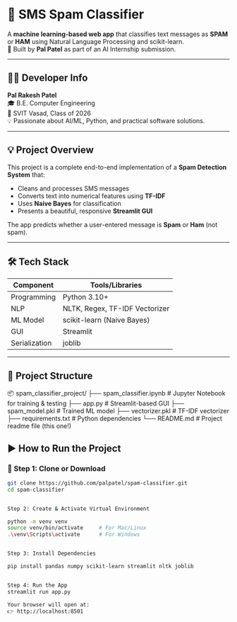 
# 📩 SMS Spam Classifier

A **machine learning-based web app** that classifies text messages as **SPAM** or **HAM** using Natural Language Processing and scikit-learn.  
🔧 Built by **Pal Patel** as part of an AI Internship submission.

---

## 👨‍💻 Developer Info

**Pal Rakesh Patel**  
🎓 B.E. Computer Engineering  
🏫 SVIT Vasad, Class of 2026  
💡 Passionate about AI/ML, Python, and practical software solutions.

---

## 💡 Project Overview

This project is a complete end-to-end implementation of a **Spam Detection System** that:

- Cleans and processes SMS messages
- Converts text into numerical features using **TF-IDF**
- Uses **Naive Bayes** for classification
- Presents a beautiful, responsive **Streamlit GUI**

The app predicts whether a user-entered message is **Spam** or **Ham** (not spam).

---

## 🛠️ Tech Stack

| Component       | Tools/Libraries              |
|----------------|------------------------------|
| Programming     | Python 3.10+                 |
| NLP             | NLTK, Regex, TF-IDF Vectorizer |
| ML Model        | scikit-learn (Naive Bayes)   |
| GUI             | Streamlit                    |
| Serialization   | joblib                       |

---

## 📁 Project Structure

📦 spam_classifier_project/
├── spam_classifier.ipynb # Jupyter Notebook for training & testing
├── app.py # Streamlit-based GUI
├── spam_model.pkl # Trained ML model
├── vectorizer.pkl # TF-IDF vectorizer
├── requirements.txt # Python dependencies
└── README.md # Project readme file (this one!)

## ▶️ How to Run the Project

### 🔹 Step 1: Clone or Download

```bash
git clone https://github.com/palpatel/spam-classifier.git
cd spam-classifier


Step 2: Create & Activate Virtual Environment

python -m venv venv
source venv/bin/activate     # For Mac/Linux
.\venv\Scripts\activate      # For Windows


Step 3: Install Dependencies

pip install pandas numpy scikit-learn streamlit nltk joblib


Step 4: Run the App
streamlit run app.py

Your browser will open at:
👉 http://localhost:8501